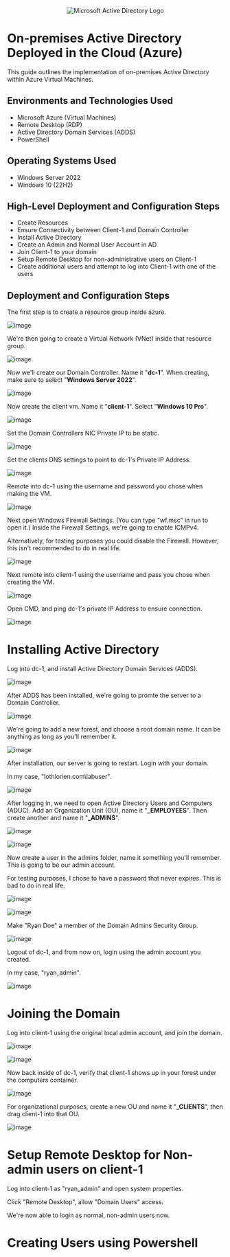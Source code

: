 <p align="center">
<img src="https://i.imgur.com/pU5A58S.png" alt="Microsoft Active Directory Logo"/>
</p>

<h1>On-premises Active Directory Deployed in the Cloud (Azure)</h1>
This guide outlines the implementation of on-premises Active Directory within Azure Virtual Machines.<br />

<h2>Environments and Technologies Used</h2>

- Microsoft Azure (Virtual Machines)
- Remote Desktop (RDP)
- Active Directory Domain Services (ADDS)
- PowerShell

<h2>Operating Systems Used </h2>

- Windows Server 2022
- Windows 10 (22H2)

<h2>High-Level Deployment and Configuration Steps</h2>

- Create Resources
- Ensure Connectivity between Client-1 and Domain Controller
- Install Active Directory
- Create an Admin and Normal User Account in AD
- Join Client-1 to your domain
- Setup Remote Desktop for non-administrative users on Client-1
- Create additional users and attempt to log into Client-1 with one of the users

<h2>Deployment and Configuration Steps</h2>

The first step is to create a resource group inside azure.

![image](https://github.com/user-attachments/assets/bf3c33af-1a67-4bc5-95fd-fff5027f07df)

We're then going to create a Virtual Network (VNet) inside that resource group.

![image](https://github.com/user-attachments/assets/0833969b-12cd-49b8-a2d2-36d672a6986e)

Now we'll create our Domain Controller. Name it "**dc-1**". When creating, make sure to select "**Windows Server 2022**".

![image](https://github.com/user-attachments/assets/11912d0a-48c9-4d9f-9de9-62c2598ffff6)

Now create the client vm. Name it "**client-1**". Select "**Windows 10 Pro**".

![image](https://github.com/user-attachments/assets/43296530-1929-42ac-b7fb-ad3e035c2009)

Set the Domain Controllers NIC Private IP to be static.

![image](https://github.com/user-attachments/assets/1daa691e-e6b2-425e-b9a8-057181919973)

Set the clients DNS settings to point to dc-1's Private IP Address.

![image](https://github.com/user-attachments/assets/9803e958-a005-44c0-89ee-db1b88e430c5)

Remote into dc-1 using the username and password you chose when making the VM.

![image](https://github.com/user-attachments/assets/5b5dd756-31d6-4c64-b194-4af2fdcbaad1)

Next open Windows Firewall Settings. (You can type "wf.msc" in run to open it.) Inside the Firewall Settings, we're going to enable ICMPv4. </p>

Alternatively, for testing purposes you could disable the Firewall. However, this isn't recommended to do in real life.

![image](https://github.com/user-attachments/assets/d88fa59a-3cb8-4ef4-be4e-16aeff715237)

Next remote into client-1 using the username and pass you chose when creating the VM.

![image](https://github.com/user-attachments/assets/6e3b6723-21f8-47e6-a040-85d9ff176582)

Open CMD, and ping dc-1's private IP Address to ensure connection. 

![image](https://github.com/user-attachments/assets/a35c2f3a-2074-4167-8a99-7a4eccaef99f)

# Installing Active Directory </h2>

Log into dc-1, and install Active Directory Domain Services (ADDS). 

![image](https://github.com/user-attachments/assets/7ab06228-7e90-4032-9ba4-023144bd3859)

After ADDS has been installed, we're going to promte the server to a Domain Controller.

![image](https://github.com/user-attachments/assets/e6001a0a-7838-4d14-9481-7ad7b518bb80)

We're going to add a new forest, and choose a root domain name. It can be anything as long as you'll remember it.

![image](https://github.com/user-attachments/assets/f7423671-178d-42d6-84bf-b1a16f140866)

After installation, our server is going to restart. Login with your domain.</p>

In my case, "lothlorien.com\labuser".

![image](https://github.com/user-attachments/assets/77f2b73e-d9fb-4f38-9d59-cd662bdb4c63)

After logging in, we need to open Active Directory Users and Computers (ADUC). Add an Organization Unit (OU), name it "**_EMPLOYEES**". Then create another and name it "**_ADMINS**".

![image](https://github.com/user-attachments/assets/5bf4f244-d792-4c87-9d40-6c9d36519a72)

![image](https://github.com/user-attachments/assets/b683e33b-d12f-44c3-850d-3aa81dba6ae7)

Now create a user in the admins folder, name it something you'll remember. This is going to be our admin account. </p>

For testing purposes, I chose to have a password that never expires. This is bad to do in real life.

![image](https://github.com/user-attachments/assets/e025d2f0-8322-4787-9f65-d0b572d94066)

![image](https://github.com/user-attachments/assets/ef8b2b4c-ca69-4eff-889f-82afebec7ec3)

Make "Ryan Doe" a member of the Domain Admins Security Group.

![image](https://github.com/user-attachments/assets/3add6b99-b8ac-4661-9281-6ca70601110d)

Logout of dc-1, and from now on, login using the admin account you created.</p>

In my case, "ryan_admin".

![image](https://github.com/user-attachments/assets/49b6ba21-b1ec-4803-8df8-96e8d43f4986)

# Joining the Domain </h2>

Log into client-1 using the original local admin account, and join the domain.

![image](https://github.com/user-attachments/assets/efc92937-bb93-475e-a37c-f3c1885d0ceb)

![image](https://github.com/user-attachments/assets/d8e9b91f-4ca4-4a8b-bafc-cc6ed23b9083)

Now back inside of dc-1, verify that client-1 shows up in your forest under the computers container.

![image](https://github.com/user-attachments/assets/a84ca318-bcb6-4602-8962-bcb972225699)

For organizational purposes, create a new OU and name it "**_CLIENTS**", then drag client-1 into that OU.

![image](https://github.com/user-attachments/assets/cd51e03c-7819-4323-bbee-9fc6286b6320)

# Setup Remote Desktop for Non-admin users on client-1</h2>

Log into client-1 as "ryan_admin" and open system properties.</p>

Click "Remote Desktop", allow "Domain Users" access.

We're now able to login as normal, non-admin users now.

# Creating Users using Powershell</h2>


























